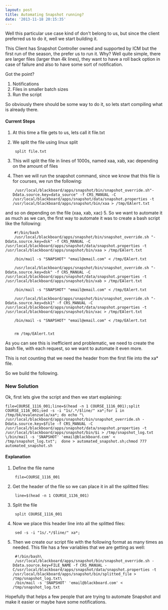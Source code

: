 ```yaml
---
layout: post
title: Automating Snapshot running?
date: '2013-11-18 20:15:35'
---
```


Well this particular use case kind of don't belong to us, but since the client preferred us to do it, well we start building it.

This Client has Snapshot Controller owned and supported by ICM but the first run of the season, the prefer us to run it. Why? Well quite simple, there are larger files (larger than 4k lines), they want to have a roll back option in case of failure and also to have some sort of notification.

Got the point?

1. Notifications
2. Files in smaller batch sizes
3. Run the script

So obviously there should be some way to do it, so lets start compiling what is already there.

#### Current Steps
1. At this time a file gets to us, lets call it file.txt
2. We split the file using linux split

		split file.txt
3. This will split the file in lines of 1000s, named xaa, xab, xac depending on the amount of files
4. Then we will run the snapshot command, since we know that this file is for courses, we run the following:

		/usr/local/blackboard/apps/snapshot/bin/snapshot_override.sh"-Ddata.source.key=data_source" -f CRS_MANUAL -C /usr/local/blackboard/apps/snapshot/data/snapshot.properties -t /usr/local/blackboard/apps/snapshot/bin/xaa > /tmp/EAlert.txt
and so on depending on the file (xaa, xab, xac)
5. So we want to automate it as much as we can, the first way to automate it was to create a bash script like the following:

		#!/bin/bash
		/usr/local/blackboard/apps/snapshot/bin/snapshot_override.sh "-Ddata.source.key=dsk" -f CRS_MANUAL -C /usr/local/blackboard/apps/snapshot/data/snapshot.properties -t /usr/local/blackboard/apps/snapshot/bin/xaa > /tmp/EAlert.txt
        
		/bin/mail -s "SNAPSHOT" "email@email.com" < /tmp/EAlert.txt

		/usr/local/blackboard/apps/snapshot/bin/snapshot_override.sh "-Ddata.source.key=dsk" -f CRS_MANUAL -C /usr/local/blackboard/apps/snapshot/data/snapshot.properties -t /usr/local/blackboard/apps/snapshot/bin/xab > /tmp/EAlert.txt
        
		/bin/mail -s "SNAPSHOT" "email@email.com" < /tmp/EAlert.txt

		/usr/local/blackboard/apps/snapshot/bin/snapshot_override.sh "-Ddata.source.key=dsk1" -f CRS_MANUAL -C /usr/local/blackboard/apps/snapshot/data/snapshot.properties -t /usr/local/blackboard/apps/snapshot/bin/xac > /tmp/EAlert.txt
        
		/bin/mail -s "SNAPSHOT" "email@email.com" < /tmp/EAlert.txt


		rm /tmp/EAlert.txt
As you can see this is inefficient and problematic, we need to create the bash file, with each request, so we want to automate it even more.

This is not counting that we need the header from the first file into the xa* file.

So we build the following.

### New Solution
Ok, first lets give the script and then we start explaining:

	file=COURSE_1116_001;line=$(head -n 1 COURSE_1116_001);split COURSE_1116_001;sed -s -i "1s/.*/$line/" xa*;for i in /tmp/bk/evalenzuela/xa*; do echo "\
	/usr/local/blackboard/apps/snapshot/bin/snapshot_override.sh -Ddata.source.key=$file -f CRS_MANUAL -C /usr/local/blackboard/apps/snapshot/data/snapshot.properties -t /usr/local/blackboard/apps/snapshot/bin/$i > /tmp/snapshot_log.txt
	\/bin/mail -s 'SNAPSHOT' 'email@blackboard.com' < /tmp/snapshot_log.txt";  done > automated_snapshot.sh;chmod 777 automated_snapshot.sh

#### Explanation
1. Define the file name

		file=COURSE_1116_001
2. Get the header of the file so we can place it in all the splitted files: 

		line=$(head -n 1 COURSE_1136_001)
3. Split the file

		split COURSE_1116_001
4. Now we place this header line into all the splitted files:

		sed -s -i "1s/.*/$line/" xa*;
5. Then we create our script file with the following format as many times as needed. This file has a few variables that we are getting as well:

		#!/bin/bash\
		/usr/local/blackboard/apps/snapshot/bin/snapshot_override.sh -Ddata.source.key=FILE_NAME -f CRS_MANUAL -C/usr/local/blackboard/apps/snapshot/data/snapshot.properties -t /usr/local/blackboard/apps/snapshot/bin/splitted_file > /tmp/snapshot_log.txt\
		/bin/mail -s 'SNAPSHOT' 'email@blackboard.com' < /tmp/snapshot_log.txt
        
Hopefully that helps a few people that are trying to automate Snapshot and make it easier or maybe have some notifications.